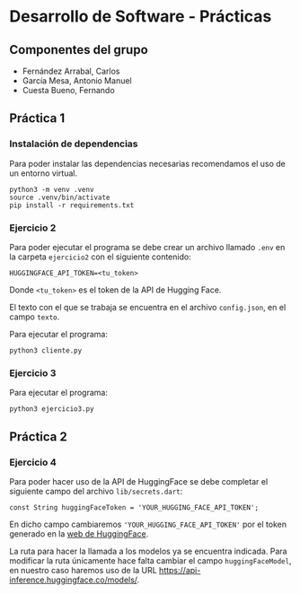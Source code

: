 # Desarrollo de Software - Prácticas

## Componentes del grupo

- Fernández Arrabal, Carlos
- García Mesa, Antonio Manuel
- Cuesta Bueno, Fernando

## Práctica 1

### Instalación de dependencias

Para poder instalar las dependencias necesarias recomendamos el uso de un entorno virtual.

```
python3 -m venv .venv
source .venv/bin/activate
pip install -r requirements.txt
```

### Ejercicio 2

Para poder ejecutar el programa se debe crear un archivo llamado `.env` en la carpeta `ejercicio2` con el siguiente contenido:

```
HUGGINGFACE_API_TOKEN=<tu_token>
```

Donde `<tu_token>` es el token de la API de Hugging Face.

El texto con el que se trabaja se encuentra en el archivo `config.json`, en el campo `texto`.

Para ejecutar el programa:

```
python3 cliente.py
```

### Ejercicio 3

Para ejecutar el programa:

```
python3 ejercicio3.py
```

## Práctica 2

### Ejercicio 4

Para poder hacer uso de la API de HuggingFace se debe completar el siguiente campo del archivo `lib/secrets.dart`:

```
const String huggingFaceToken = 'YOUR_HUGGING_FACE_API_TOKEN';
```

En dicho campo cambiaremos `'YOUR_HUGGING_FACE_API_TOKEN'` por el token generado en la
[web de HuggingFace](https://huggingface.co/settings/tokens).

La ruta para hacer la llamada a los modelos ya se encuentra indicada. Para modificar la ruta únicamente
hace falta cambiar el campo `huggingFaceModel`, en nuestro caso haremos uso de la
URL https://api-inference.huggingface.co/models/.
